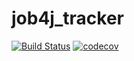 # job4j_tracker

[![Build Status](https://www.travis-ci.com/OlegKolchin/job4j_tracker.svg?branch=master)](https://www.travis-ci.com/OlegKolchin/job4j_tracker)
[![codecov](https://codecov.io/gh/OlegKolchin/job4j_tracker/branch/master/graph/badge.svg?token=UB5CRUN5PF)](https://codecov.io/gh/OlegKolchin/job4j_tracker)